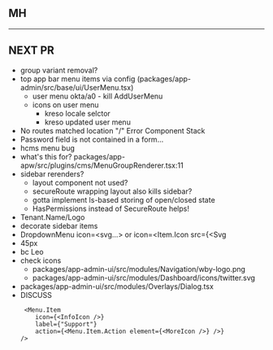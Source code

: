 ## MH
---------------

## NEXT PR
- group variant removal?
- top app bar menu items via config (packages/app-admin/src/base/ui/UserMenu.tsx)
  - user menu okta/a0 - kill AddUserMenu
  - icons on user menu
    - kreso locale selctor
    - kreso updated user menu
- No routes matched location "/" Error Component Stack
- Password field is not contained in a form...
- hcms menu bug
- what's this for? packages/app-apw/src/plugins/cms/MenuGroupRenderer.tsx:11
- sidebar rerenders?
  - layout component not used?
  - secureRoute wrapping layout also kills sidebar?
  - gotta implement ls-based storing of open/closed state
  - HasPermissions instead of SecureRoute helps!
- Tenant.Name/Logo
- decorate sidebar items
- DropdownMenu icon=<svg...> or icon=<Item.Icon src={<Svg
- 45px
- bc Leo
- check icons
  - packages/app-admin-ui/src/modules/Navigation/wby-logo.png
  - packages/app-admin-ui/src/modules/Dashboard/icons/twitter.svg
- packages/app-admin-ui/src/modules/Overlays/Dialog.tsx
- DISCUSS
  ```
   <Menu.Item
      icon={<InfoIcon />}
      label={"Support"}
      action={<Menu.Item.Action element={<MoreIcon />} />}
  />
  ```